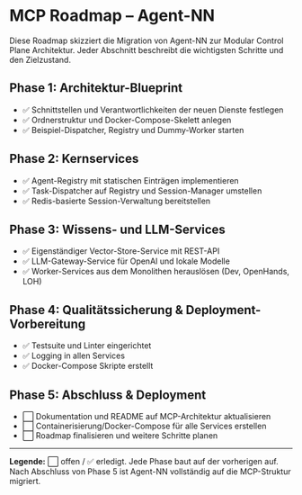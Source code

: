 # MCP Roadmap – Agent-NN

Diese Roadmap skizziert die Migration von Agent-NN zur Modular Control Plane Architektur. Jeder Abschnitt beschreibt die wichtigsten Schritte und den Zielzustand.

## Phase 1: Architektur-Blueprint
- ✅ Schnittstellen und Verantwortlichkeiten der neuen Dienste festlegen
- ✅ Ordnerstruktur und Docker-Compose-Skelett anlegen
- ✅ Beispiel-Dispatcher, Registry und Dummy-Worker starten

## Phase 2: Kernservices
- ✅ Agent-Registry mit statischen Einträgen implementieren
- ✅ Task-Dispatcher auf Registry und Session-Manager umstellen
- ✅ Redis-basierte Session-Verwaltung bereitstellen

## Phase 3: Wissens- und LLM-Services
- ✅ Eigenständiger Vector-Store-Service mit REST-API
- ✅ LLM-Gateway-Service für OpenAI und lokale Modelle
- ✅ Worker-Services aus dem Monolithen herauslösen (Dev, OpenHands, LOH)

## Phase 4: Qualitätssicherung & Deployment-Vorbereitung
- ✅ Testsuite und Linter eingerichtet
- ✅ Logging in allen Services
- ✅ Docker-Compose Skripte erstellt

## Phase 5: Abschluss & Deployment
- ⬜ Dokumentation und README auf MCP-Architektur aktualisieren
- ⬜ Containerisierung/Docker-Compose für alle Services erstellen
- ⬜ Roadmap finalisieren und weitere Schritte planen

---

**Legende:** ⬜ offen / ✅ erledigt. Jede Phase baut auf der vorherigen auf. Nach Abschluss von Phase 5 ist Agent-NN vollständig auf die MCP-Struktur migriert.
